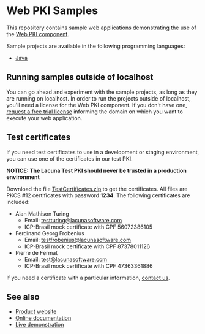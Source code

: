 Web PKI Samples
===============

This repository contains sample web applications demonstrating the use of the [Web PKI component](https://webpki.lacunasoftware.com/).

Sample projects are available in the following programming languages:

* [Java](Java/)

Running samples outside of localhost
------------------------------------

You can go ahead and experiment with the sample projects, as long as they are running on localhost. In order to run the projects
outside of localhost, you'll need a license for the Web PKI component. If you don't have one,
[request a free trial license](https://webpki.lacunasoftware.com/#/Contact/GetTrial) informing the domain on which you want to execute
your web application.

Test certificates
-----------------

If you need test certificates to use in a development or staging environment, you can
use one of the certificates in our test PKI.

**NOTICE: The Lacuna Test PKI should never be trusted in a production environment**

Download the file [TestCertificates.zip](TestCertificates.zip) to get the certificates. All files are PKCS #12 certificates with password **1234**. The following certificates are included:

* Alan Mathison Turing
    * Email: testturing@lacunasoftware.com
    * ICP-Brasil mock certificate with CPF 56072386105
* Ferdinand Georg Frobenius
    * Email: testfrobenius@lacunasoftware.com
    * ICP-Brasil mock certificate with CPF 87378011126
* Pierre de Fermat
    * Email: test@lacunasoftware.com
    * ICP-Brasil mock certificate with CPF 47363361886

If you need a certificate with a particular information, [contact us](https://webpki.lacunasoftware.com/#/Contact).

See also
--------

* [Product website](https://webpki.lacunasoftware.com/)
* [Online documentation](https://webpki.lacunasoftware.com/#/Documentation)
* [Live demonstration](https://webpki.lacunasoftware.com/#/Demo)
